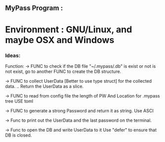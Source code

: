 ## MyPass Program :

# Environment : GNU/Linux, and maybe OSX and Windows

### Ideas:

Function:
  -> FUNC to check if the DB file "~/.mypass/.db" is exist or not
     is not exist, go to another FUNC to create the DB structure.

  -> FUNC to collect UserData
     [Better to use type struct] for the collected data.
     .. Return the UserData as a slice.

  -> FUNC to read from config file the length of PW
     And Location for .mypass tree 
     USE toml

  -> FUNC to generate a strong Password and return it as string.
     Use ASCI

  ->  Func to print out the UserData and the last password on the terminal.

  ->  Func to open the DB and write UserData to it
      Use "defer" to ensure that DB is closed.

